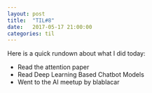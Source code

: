 ```yaml
---
layout: post
title:  "TIL#8"
date:   2017-05-17 21:00:00
categories: til
---
```


Here is a quick rundown about what I did today:
 - Read the attention paper
 - Read Deep Learning Based Chatbot Models
 - Went to the AI meetup by blablacar